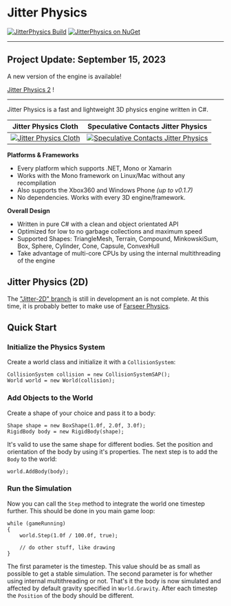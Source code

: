 # Jitter Physics
[![JitterPhysics Build][appveyor-badge]][appveyor-link] [![JitterPhysics on NuGet][nuget-badge]][nuget-link]

---
## Project Update: September 15, 2023

A new version of the engine is available!

[Jitter Physics 2](https://github.com/notgiven688/jitterphysics2) !

---

Jitter Physics is a fast and lightweight 3D physics engine written in C#.

| Jitter Physics Cloth                  | Speculative Contacts Jitter Physics                  |
| :-----------------------------------: | :--------------------------------------------------: |
| [![Jitter Physics Cloth][img1]][vid1] | [![Speculative Contacts Jitter Physics][img2]][vid2] |


**Platforms & Frameworks**
 - Every platform which supports .NET, Mono or Xamarin
 - Works with the Mono framework on Linux/Mac without any recompilation 
 - Also supports the Xbox360 and Windows Phone _(up to v0.1.7)_
 - No dependencies. Works with every 3D engine/framework. 

**Overall Design** 
 - Written in pure C# with a clean and object orientated API 
 - Optimized for low to no garbage collections and maximum speed 
 - Supported Shapes: TriangleMesh, Terrain, Compound, MinkowskiSum, Box, Sphere, 
   Cylinder, Cone, Capsule, ConvexHull 
 - Take advantage of multi-core CPUs by using the internal multithreading of 
   the engine 

## Jitter Physics (2D)

The ["Jitter-2D" branch][jitter2d] is still in development an is not complete.
At this time, it is probably better to make use of [Farseer Physics][farseer].

## Quick Start

### Initialize the Physics System
Create a world class and initialize it with a `CollisionSystem`:

    CollisionSystem collision = new CollisionSystemSAP();
    World world = new World(collision);

### Add Objects to the World
Create a shape of your choice and pass it to a body:

    Shape shape = new BoxShape(1.0f, 2.0f, 3.0f);
    RigidBody body = new RigidBody(shape);

It's valid to use the same shape for different bodies. 
Set the position and orientation of the body by using it's properties. 
The next step is to add the `Body` to the world:
 
    world.AddBody(body);
 
### Run the Simulation
Now you can call the `Step` method to integrate the world one timestep further. 
This should be done in you main game loop:
 
    while (gameRunning)
    {
        world.Step(1.0f / 100.0f, true);
        
        // do other stuff, like drawing
    }
 
The first parameter is the timestep. This value should be as small as possible 
to get a stable simulation. The second parameter is for whether using internal 
multithreading or not. That's it the body is now simulated and affected by 
default gravity specified in `World.Gravity`. After each timestep the `Position` 
of the body should be different.


[img1]: http://img.youtube.com/vi/cM23EJOFp3E/0.jpg
[vid1]: http://www.youtube.com/watch?v=
[img2]: http://img.youtube.com/vi/bKP2GZLlPWA/0.jpg
[vid2]: http://www.youtube.com/watch?v=bKP2GZLlPWA
[jitter2d]: https://github.com/mattleibow/jitterphysics/tree/Jitter-2D
[farseer]: https://farseerphysics.codeplex.com/

[appveyor-badge]: https://img.shields.io/appveyor/ci/mattleibow/JitterPhysics/master.svg?style=flat-square
[appveyor-link]: https://ci.appveyor.com/project/mattleibow/jitterphysics
[nuget-badge]: https://img.shields.io/nuget/v/JitterPhysics.svg?style=flat-square
[nuget-link]: https://www.nuget.org/packages/JitterPhysics/
